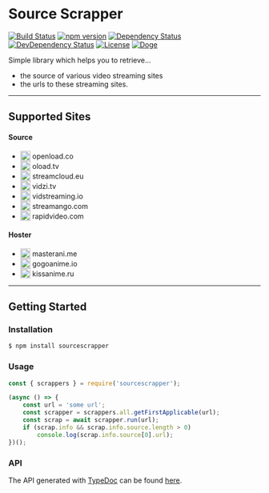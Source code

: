 # Source Scrapper

[![Build Status](https://travis-ci.org/OpenByteDev/SourceScrapper.svg?branch=master)](https://travis-ci.org/OpenByteDev/SourceScrapper) [![npm version](https://badge.fury.io/js/sourcescrapper.svg)](https://www.npmjs.com/package/sourcescrapper) 
[![Dependency Status](https://david-dm.org/OpenByteDev/SourceScrapper/status.svg)](https://david-dm.org/OpenByteDev/SourceScrapper)  [![DevDependency Status](https://david-dm.org/OpenByteDev/SourceScrapper/dev-status.svg)](https://david-dm.org/OpenByteDev/SourceScrapper?type=dev)  [![License](https://img.shields.io/github/license/mashape/apistatus.svg)](https://opensource.org/licenses/MIT) [![Doge](https://img.shields.io/badge/doge-wow-yellow.svg)]()

Simple library which helps you to retrieve...
 - the source of various video streaming sites
 - the urls to these streaming sites. 

<hr>

## Supported Sites

#### Source
 - <sub><img src="http://www.google.com/s2/favicons?domain=openload.co" height="20"></sub> openload.co
 - <sub><img src="http://www.google.com/s2/favicons?domain=oload.tv" height="20"></sub> oload.tv
 - <sub><img src="http://www.google.com/s2/favicons?domain=streamcloud.eu" height="20"></sub> streamcloud.eu
 - <sub><img src="http://www.google.com/s2/favicons?domain=vidzi.tv" height="20"></sub> vidzi.tv
 - <sub><img src="http://www.google.com/s2/favicons?domain=vidstreaming.io" height="20"></sub> vidstreaming.io
 - <sub><img src="http://www.google.com/s2/favicons?domain=streamango.com" height="20"></sub> streamango.com
 - <sub><img src="http://www.google.com/s2/favicons?domain=rapidvideo.com" height="20"></sub> rapidvideo.com

#### Hoster
- <sub><img src="http://www.google.com/s2/favicons?domain=masterani.me" height="20"></sub> masterani.me
- <sub><img src="http://www.google.com/s2/favicons?domain=gogoanime.io" height="20"></sub> gogoanime.io
- <sub><img src="http://www.google.com/s2/favicons?domain=kissanime.ru" height="20"></sub> kissanime.ru
<hr>

## Getting Started
### Installation
```bash
$ npm install sourcescrapper
```

### Usage
```js
const { scrappers } = require('sourcescrapper');

(async () => {
    const url = 'some url';
    const scrapper = scrappers.all.getFirstApplicable(url);
    const scrap = await scrapper.run(url);
    if (scrap.info && scrap.info.source.length > 0)
        console.log(scrap.info.source[0].url);
})();
```

### API
The API generated with [TypeDoc](http://typedoc.org/) can be found [here](https://openbytedev.github.io/SourceScrapper/).
